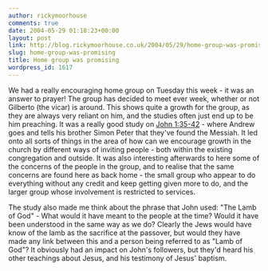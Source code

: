 ```yaml
---
author: rickymoorhouse
comments: true
date: 2004-05-29 01:18:23+00:00
layout: post
link: http://blog.rickymoorhouse.co.uk/2004/05/29/home-group-was-promising/
slug: home-group-was-promising
title: Home group was promising
wordpress_id: 1617
---
```


We had a really encouraging home group on Tuesday this week - it was an answer to prayer! The group has decided to meet ever week, whether or not Gilberto (the vicar) is around. This shows quite a growth for the group, as they are always very reliant on him, and the studies often just end up to be him preaching. It was a really good study on [John 1:35-42](http://bible.gospelcom.net/bible?passage=John+1%3A35-42&version=NIV&language=english) - where Andrew goes and tells his brother Simon Peter that they've found the Messiah. It led onto all sorts of things in the area of how can we encourage growth in the church by different ways of inviting people - both within the existing congregation and outside. It was also interesting afterwards to here some of the concerns of the people in the group, and to realise that the same concerns are found here as back home - the small group who appear to do everything without any credit and keep getting given more to do, and the larger group whose involvement is restricted to services. 




The study also made me think about the phrase that John used: "The Lamb of God" - What would it have meant to the people at the time? Would it have been understood in the same way as we do? Clearly the Jews would have know of the lamb as the sacrifice at the passover, but would they have made any link between this and a person being referred to as "Lamb of God"? It obviously had an impact on John's followers, but they'd heard his other teachings about Jesus, and his testimony of Jesus' baptism.
